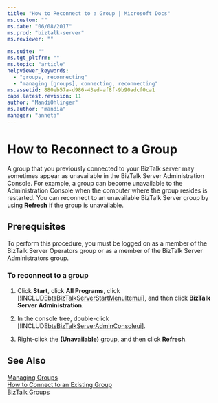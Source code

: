```yaml
---
title: "How to Reconnect to a Group | Microsoft Docs"
ms.custom: ""
ms.date: "06/08/2017"
ms.prod: "biztalk-server"
ms.reviewer: ""

ms.suite: ""
ms.tgt_pltfrm: ""
ms.topic: "article"
helpviewer_keywords: 
  - "groups, reconnecting"
  - "managing [groups], connecting, reconnecting"
ms.assetid: 880eb57a-d986-43ed-af8f-9b90adcf0ca1
caps.latest.revision: 11
author: "MandiOhlinger"
ms.author: "mandia"
manager: "anneta"
---
```

# How to Reconnect to a Group
A group that you previously connected to your BizTalk server may sometimes appear as unavailable in the BizTalk Server Administration Console. For example, a group can become unavailable to the Administration Console when the computer where the group resides is restarted. You can reconnect to an unavailable BizTalk Server group by using **Refresh** if the group is unavailable.  
  
## Prerequisites  
 To perform this procedure, you must be logged on as a member of the BizTalk Server Operators group or as a member of the BizTalk Server Administrators group.  
  
### To reconnect to a group  
  
1. Click **Start**, click **All Programs**, click [!INCLUDE[btsBizTalkServerStartMenuItemui](../includes/btsbiztalkserverstartmenuitemui-md.md)], and then click **BizTalk Server Administration**.  
  
2. In the console tree, double-click [!INCLUDE[btsBizTalkServerAdminConsoleui](../includes/btsbiztalkserveradminconsoleui-md.md)].  
  
3. Right-click the **(Unavailable)** group, and then click **Refresh**.  
  
## See Also  
 [Managing Groups](../core/managing-groups.md)   
 [How to Connect to an Existing Group](../core/how-to-connect-to-an-existing-group.md)   
 [BizTalk Groups](../core/biztalk-groups.md)